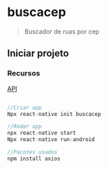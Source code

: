 # buscacep

 >Buscador de ruas por cep

## Iniciar projeto

### Recursos

[API](https://viacep.com.br/ws/58059164/json)


```javascript

//Criar app
Npx react-native init buscacep

//Rodar app
npx react-native start
Npx react-native run-android

//Pacotes usados
npm install axios

```
